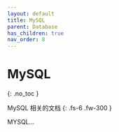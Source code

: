 ```yaml
---
layout: default
title: MySQL
parent: Database
has_children: true
nav_order: 8
---
```



# MySQL
{: .no_toc }

MySQL 相关的文档
{: .fs-6 .fw-300 }



MYSQL...


